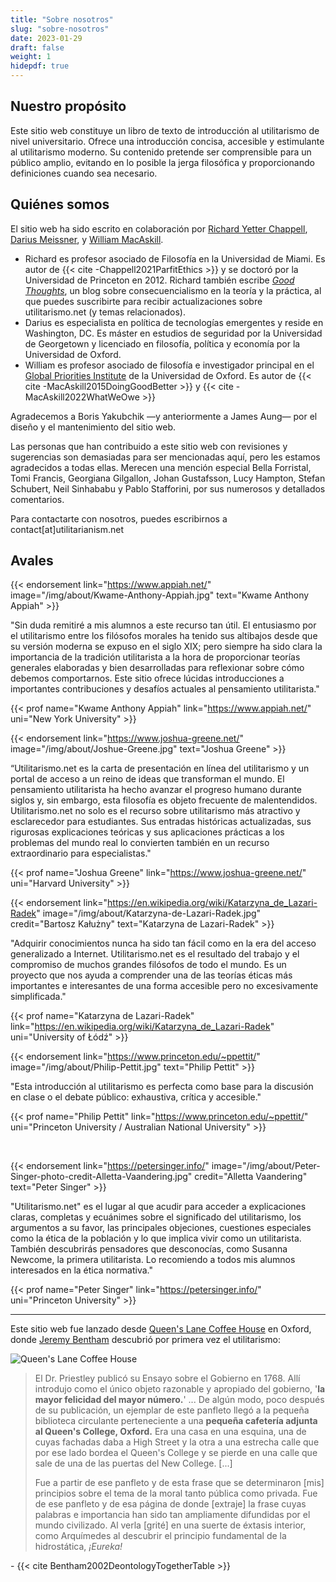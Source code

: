 ```yaml
---
title: "Sobre nosotros"
slug: "sobre-nosotros"
date: 2023-01-29
draft: false
weight: 1
hidepdf: true
---
```


## Nuestro propósito

Este sitio web constituye un libro de texto de introducción al utilitarismo de nivel universitario. Ofrece una introducción concisa, accesible y estimulante al utilitarismo moderno. Su contenido pretende ser comprensible para un público amplio, evitando en lo posible la jerga filosófica y proporcionando definiciones cuando sea necesario.

## Quiénes somos

El sitio web ha sido escrito en colaboración por [Richard Yetter Chappell](http://yetterchappell.net/Richard/), [Darius Meissner](https://www.linkedin.com/in/darius-meissner/), y [William MacAskill](http://www.williammacaskill.com/).

- Richard es profesor asociado de Filosofía en la Universidad de Miami. Es autor de {{< cite -Chappell2021ParfitEthics >}} y se doctoró por la Universidad de Princeton en 2012. Richard también escribe _[Good Thoughts](https://rychappell.substack.com/)_, un blog sobre consecuencialismo en la teoría y la práctica, al que puedes suscribirte para recibir actualizaciones sobre utilitarismo.net (y temas relacionados).
- Darius es especialista en política de tecnologías emergentes y reside en Washington, DC. Es máster en estudios de seguridad por la Universidad de Georgetown y licenciado en filosofía, política y economía por la Universidad de Oxford.
- William es profesor asociado de filosofía e investigador principal en el [Global Priorities Institute](https://globalprioritiesinstitute.org/) de la Universidad de Oxford. Es autor de {{< cite -MacAskill2015DoingGoodBetter >}} y {{< cite -MacAskill2022WhatWeOwe >}}

Agradecemos a Boris Yakubchik —y anteriormente a James Aung— por el diseño y el mantenimiento del sitio web.

Las personas que han contribuido a este sitio web con revisiones y sugerencias son demasiadas para ser mencionadas aquí, pero les estamos agradecidos a todas ellas. Merecen una mención especial Bella Forristal, Tomi Francis, Georgiana Gilgallon, Johan Gustafsson, Lucy Hampton, Stefan Schubert, Neil Sinhababu y Pablo Stafforini, por sus numerosos y detallados comentarios.

Para contactarte con nosotros, puedes escribirnos a contact[at]utilitarianism.net

## Avales

{{< endorsement
     link="https://www.appiah.net/"
     image="/img/about/Kwame-Anthony-Appiah.jpg"
     text="Kwame Anthony Appiah" >}}

"Sin duda remitiré a mis alumnos a este recurso tan útil. El entusiasmo por el utilitarismo entre los filósofos morales ha tenido sus altibajos desde que su versión moderna se expuso en el siglo XIX; pero siempre ha sido clara la importancia de la tradición utilitarista a la hora de proporcionar teorías generales elaboradas y bien desarrolladas para reflexionar sobre cómo debemos comportarnos. Este sitio ofrece lúcidas introducciones a importantes contribuciones y desafíos actuales al pensamiento utilitarista."

{{< prof
     name="Kwame Anthony Appiah"
     link="https://www.appiah.net/"
     uni="New York University" >}}

{{< endorsement
     link="https://www.joshua-greene.net/"
     image="/img/about/Joshue-Greene.jpg"
     text="Joshua Greene" >}}

“Utilitarismo.net es la carta de presentación en línea del utilitarismo y un portal de acceso a un reino de ideas que transforman el mundo. El pensamiento utilitarista ha hecho avanzar el progreso humano durante siglos y, sin embargo, esta filosofía es objeto frecuente de malentendidos. Utilitarismo.net no solo es el recurso sobre utilitarismo más atractivo y esclarecedor para estudiantes. Sus entradas históricas actualizadas, sus rigurosas explicaciones teóricas y sus aplicaciones prácticas a los problemas del mundo real lo convierten también en un recurso extraordinario para especialistas."

{{< prof
     name="Joshua Greene"
     link="https://www.joshua-greene.net/"
     uni="Harvard University" >}}

{{< endorsement
     link="https://en.wikipedia.org/wiki/Katarzyna_de_Lazari-Radek"
     image="/img/about/Katarzyna-de-Lazari-Radek.jpg"
     credit="Bartosz Kałużny"
     text="Katarzyna de Lazari-Radek" >}}

"Adquirir conocimientos nunca ha sido tan fácil como en la era del acceso generalizado a Internet. Utilitarismo.net es el resultado del trabajo y el compromiso de muchos grandes filósofos de todo el mundo. Es un proyecto que nos ayuda a comprender una de las teorías éticas más importantes e interesantes de una forma accesible pero no excesivamente simplificada."

{{< prof
     name="Katarzyna de Lazari-Radek"
     link="https://en.wikipedia.org/wiki/Katarzyna_de_Lazari-Radek"
     uni="University of Łódź" >}}

{{< endorsement
     link="https://www.princeton.edu/~ppettit/"
     image="/img/about/Philip-Pettit.jpg"
     text="Philip Pettit" >}}

"Esta introducción al utilitarismo es perfecta como base para la discusión en clase o el debate público: exhaustiva, crítica y accesible."

{{< prof
     name="Philip Pettit"
     link="https://www.princeton.edu/~ppettit/"
     uni="Princeton University / Australian National University" >}}

<br>

{{< endorsement
     link="https://petersinger.info/"
     image="/img/about/Peter-Singer-photo-credit-Alletta-Vaandering.jpg"
     credit="Alletta Vaandering"
     text="Peter Singer" >}}

"Utilitarismo.net" es el lugar al que acudir para acceder a explicaciones claras, completas y ecuánimes sobre el significado del utilitarismo, los argumentos a su favor, las principales objeciones, cuestiones especiales como la ética de la población y lo que implica vivir como un utilitarista. También descubrirás pensadores que desconocías, como Susanna Newcome, la primera utilitarista. Lo recomiendo a todos mis alumnos interesados en la ética normativa."

{{< prof
     name="Peter Singer"
     link="https://petersinger.info/"
     uni="Princeton University" >}}

---

Este sitio web fue lanzado desde [Queen's Lane Coffee House](http://www.qlcoffeehouse.com/) en Oxford, donde [Jeremy Bentham](https://altruismoeficaz.net/autores/jeremy-bentham) descubrió por primera vez el utilitarismo:

![Queen's Lane Coffee House](/img/about/Queens-Lane-Coffee-House.jpg "Queen's Lane Coffee House")

<div class="coffee-house">

> El Dr. Priestley publicó su Ensayo sobre el Gobierno en 1768. Allí introdujo como el único objeto razonable y apropiado del gobierno, '**la mayor felicidad del mayor número.**' ... De algún modo, poco después de su publicación, un ejemplar de este panfleto llegó a la pequeña biblioteca circulante perteneciente a una **pequeña cafetería adjunta al Queen's College, Oxford.** Era una casa en una esquina, una de cuyas fachadas daba a High Street y la otra a una estrecha calle que por ese lado bordea el Queen's College y se pierde en una calle que sale de una de las puertas del New College. \[...\]
>
> Fue a partir de ese panfleto y de esta frase que se determinaron \[mis\] principios sobre el tema de la moral tanto pública como privada. Fue de ese panfleto y de esa página de donde \[extraje\] la frase cuyas palabras e importancia han sido tan ampliamente difundidas por el mundo civilizado. Al verla \[grité\] en una suerte de éxtasis interior, como Arquímedes al descubrir el principio fundamental de la hidrostática, *¡Eureka!*

\- {{< cite Bentham2002DeontologyTogetherTable >}}

</div>
